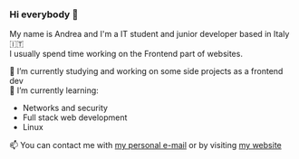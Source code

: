 ### Hi everybody 👋

My name is Andrea and I'm a IT student and junior developer based in Italy 🇮🇹  
I usually spend time working on the Frontend part of websites.

🔭 I’m currently studying and working on some side projects as a frontend dev  
🌱 I’m currently learning:
  - Networks and security
  - Full stack web development
  - Linux
 
📫 You can contact me with [my personal e-mail](mailto:andrea.artuso.business@gmail.com) or by visiting [my website](https://andrea-artuso.dev)    
